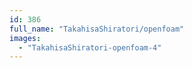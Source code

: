 ```yaml
---
id: 386
full_name: "TakahisaShiratori/openfoam"
images: 
  - "TakahisaShiratori-openfoam-4"
---
```

